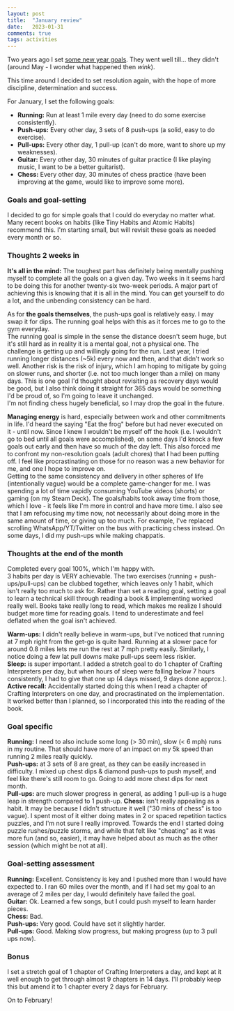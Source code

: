 ```yaml
---
layout: post
title:  "January review"
date:   2023-01-31
comments: true
tags: activities
---
```


Two years ago I set [some new year goals](https://www.ashwinmenon.com/posts/activities/2021-01-31-january-review/). They went well till... they didn't (around May - I wonder what happened then *wink*).

This time around I decided to set resolution again, with the hope of more discipline, determination and success.

For January, I set the following goals:

- **Running:** Run at least 1 mile every day (need to do some exercise consistently).
- **Push-ups:** Every other day, 3 sets of 8 push-ups (a solid, easy to do exercise).
- **Pull-ups:** Every other day, 1 pull-up (can't do more, want to shore up my weaknesses).
- **Guitar:** Every other day, 30 minutes of guitar practice (I like playing music, I want to be a better guitarist).
- **Chess:** Every other day, 30 minutes of chess practice (have been improving at the game, would like to improve some more).

### Goals and goal-setting
I decided to go for simple goals that I could do everyday no matter what. Many recent books on habits (like Tiny Habits and Atomic Habits) recommend this.
I'm starting small, but will revisit these goals as needed every month or so.

### Thoughts 2 weeks in

**It's all in the mind:** The toughest part has definitely being mentally pushing myself to complete all the goals on a given day. Two weeks in it seems hard to be doing this for another twenty-six two-week periods. A major part of achieving this is knowing that it is all in the mind. You can get yourself to do a lot, and the unbending consistency can be hard.  

As for **the goals themselves**, the push-ups goal is relatively easy. I may swap it for dips. The running goal helps with this as it forces me to go to the gym everyday.  
The running goal is simple in the sense the distance doesn't seem huge, but it's still hard as in reality it is a mental goal, not a physical one. The challenge is getting up and willingly going for the run. Last year, I tried running longer distances (~5k) every now and then, and that didn't work so well. Another risk is the risk of injury, which I am hoping to mitigate by going on slower runs, and shorter (i.e. not too much longer than a mile) on many days. This is one goal I'd thought about revisiting as recovery days would be good, but I also think doing it straight for 365 days would be something I'd be proud of, so I'm going to leave it unchanged.  
I'm not finding chess hugely beneficial, so I may drop the goal in the future.  

**Managing energy** is hard, especially between work and other commitments in life. I'd heard the saying "Eat the frog" before but had never executed on it - until now. Since I knew I wouldn't be myself off the hook (i.e. I wouldn't go to bed until all goals were accomplished), on some days I'd knock a few goals out early and then have so much of the day left. This also forced me to confront my non-resolution goals (adult chores) that I had been putting off. I feel like procrastinating on those for no reason was a new behavior for me, and one I hope to improve on.  
Getting to the same consistency and delivery in other spheres of life (intentionally vague) would be a complete game-changer for me. I was spending a lot of time vapidly consuming YouTube videos (shorts) or gaming (on my Steam Deck). The goals/habits took away time from those, which I love - it feels like I'm more in control and have more time. I also see that I am refocusing my time now, not necessarily about doing more in the same amount of time, or giving up too much. For example, I've replaced scrolling WhatsApp/YT/Twitter on the bus with practicing chess instead. On some days, I did my push-ups while making chappatis.  

### Thoughts at the end of the month

Completed every goal 100%, which I'm happy with.  
3 habits per day is VERY achievable. The two exercises (running + push-ups/pull-ups) can be clubbed together, which leaves only 1 habit, which isn't really too much to ask for.
Rather than set a reading goal, setting a goal to learn a technical skill through reading a book & implementing worked really well. Books take really long to read, which makes me realize I should budget more time for reading goals. I tend to underestimate and feel deflated when the goal isn't achieved.

**Warm-ups:** I didn't really believe in warm-ups, but I've noticed that running at 7 mph right from the get-go is quite hard. Running at a slower pace for around 0.8 miles lets me run the rest at 7 mph pretty easily. Similarly, I notice doing a few lat pull downs make pull-ups seem less riskier.  
**Sleep:** is super important. I added a stretch goal to do 1 chapter of Crafting Interpreters per day, but when hours of sleep were falling below 7 hours consistently, I had to give that one up (4 days missed, 9 days done approx.).  
**Active recall:** Accidentally started doing this when I read a chapter of Crafting Interpreters on one day, and procrastinated on the implementation. It worked better than I planned, so I incorporated this into the reading of the book.  

### Goal specific
**Running:** I need to also include some long (> 30 min), slow (< 6 mph) runs in my routine. That should have more of an impact on my 5k speed than running 2 miles really quickly.  
**Push-ups:** at 3 sets of 8 are great, as they can be easily increased in difficulty. I mixed up chest dips & diamond push-ups to push myself, and feel like there's still room to go. Going to add more chest dips for next month.  
**Pull-ups:** are much slower progress in general, as adding 1 pull-up is a huge leap in strength compared to 1 push-up.
**Chess:** isn't really appealing as a habit. It may be because I didn't structure it well ("30 mins of chess" is too vague). I spent most of it either doing mates in 2 or spaced repetition tactics puzzles, and I'm not sure I really improved. Towards the end I started doing puzzle rushes/puzzle storms, and while that felt like "cheating" as it was more fun (and so, easier), it may have helped about as much as the other session (which might be not at all).

### Goal-setting assessment
**Running:** Excellent. Consistency is key and I pushed more than I would have expected to. I ran 60 miles over the month, and if I had set my goal to an average of 2 miles per day, I would definitely have failed the goal.  
**Guitar:** Ok. Learned a few songs, but I could push myself to learn harder pieces.  
**Chess:** Bad.  
**Push-ups:** Very good. Could have set it slightly harder.  
**Pull-ups:** Good. Making slow progress, but making progress (up to 3 pull ups now).  

### Bonus  
I set a stretch goal of 1 chapter of Crafting Interpreters a day, and kept at it well enough to get through almost 9 chapters in 14 days. I'll probably keep this but amend it to 1 chapter every 2 days for February.  

On to February!
